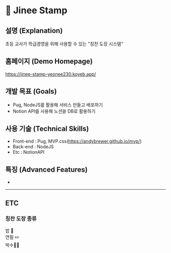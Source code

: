 # 🍒 Jinee Stamp
## 설명 (Explanation)
초등 교사가 학급경영을 위해 사용할 수 있는 "칭찬 도장 시스템" </br>

## 홈페이지 (Demo Homepage)
https://jinee-stamp-yeonee230.koyeb.app/

## 개발 목표 (Goals)
* Pug, NodeJS를 활용해 서비스 만들고 배포하기
* Notion API를 사용해 노션을 DB로 활용하기 

## 사용 기술 (Technical Skills)
* Front-end : Pug, MVP.css(https://andybrewer.github.io/mvp/)
* Back-end : NodeJS
* Etc : NotionAPI 

## 특징 (Advanced Features)
* 


***
## ETC
### 칭찬 도장 종류
밥 🍚 </br>
연필 ✏️ </br>
박수👏🏻 </br>

